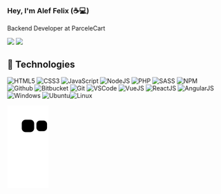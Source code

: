 ### Hey, I'm Alef Felix (:coffee::computer:)

Backend Developer at ParceleCart

<div>
  <img height="200em" src="https://github-readme-stats.vercel.app/api?username=ariusxi&count_private=true&show_icons=true&theme=radical"/>
  <img height="200em" src="https://github-readme-stats.vercel.app/api/top-langs/?username=ariusxi&layout=compact&langs_count=16&theme=radical"/>
</div>

## :wrench: Technologies

![HTML5](https://img.icons8.com/color/30/html-5.png)
![CSS3](https://img.icons8.com/color/30/css3.png)
![JavaScript](https://img.icons8.com/color/30/javascript.png)
![NodeJS](https://img.icons8.com/color/30/nodejs.png)
![PHP](https://img.icons8.com/color/30/php.png)
![SASS](https://img.icons8.com/color/30/sass.png)
![NPM](https://img.icons8.com/color/30/npm.png)
![Github](https://img.icons8.com/material-outlined/30/github.png)
![Bitbucket](https://img.icons8.com/color/30/bitbucket.png)
![Git](https://img.icons8.com/color/30/git.png)
![VSCode](https://img.icons8.com/color/30/visual-studio-code-2019.png)
![VueJS](https://img.icons8.com/color/30/vue-js.png)
![ReactJS](https://img.icons8.com/color/30/react-native.png)
![AngularJS](https://img.icons8.com/color/30/angularjs.png)
![Windows](https://img.icons8.com/color/30/windows-10.png)
![Ubuntu](https://img.icons8.com/color/30/ubuntu--v1.png)![Linux](https://img.icons8.com/color/30/linux.png)

![Snake animation](https://github.com/ariusxi/ariusxi/blob/output/github-contribution-grid-snake.svg)
